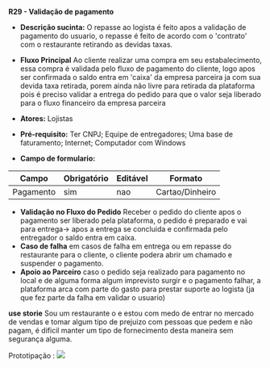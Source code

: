 **R29 - Validação de pagamento** 

- **Descrição sucinta:** 
O repasse ao logista é feito apos a validação de pagamento do usuario, o repasse é feito de acordo com o 'contrato' com o restaurante retirando as devidas taxas. 

- **Fluxo Principal**
Ao cliente realizar uma compra em seu estabalecimento, essa compra é validada pelo fluxo de pagamento do cliente, logo apos ser confirmada o saldo entra em 'caixa' da empresa parceira ja com sua devida taxa retirada, porem ainda não livre para retirada da plataforma pois é preciso validar a entrega do pedido para que o valor seja liberado para o fluxo financeiro da empresa parceira

- **Atores:** Lojistas

- **Pré-requisito:** Ter CNPJ;
Equipe de entregadores;
Uma base de faturamento;
Internet;
Computador com Windows 
- **Campo de formulario:**

|**Campo** |**Obrigatório** |**Editável** |**Formato** |
| - | - | - | - |
|Pagamento |sim |nao |Cartao/Dinheiro |

- **Validação no Fluxo do Pedido**
Receber o pedido do cliente apos o pagamento ser liberado pela plataforma, o pedido é preparado e vai para entrega-> apos a entrega se concluida e confirmada pelo entregador o saldo entra em caixa.
- **Caso de falha** 
em casos de falha em entrega ou em repasse do restaurante para o cliente, o cliente podera abrir um chamado e suspender o pagamento.
- **Apoio ao Parceiro** 
caso o pedido seja realizado para pagamento no local  e de alguma forma algum imprevisto surgir e o pagamento falhar, a plataforma arca com parte do gasto para prestar suporte ao logista (ja que fez parte da falha em validar o usuario)


**use storie** 
Sou um restaurante o e estou com medo de entrar no mercado de vendas e tomar algum tipo de prejuizo com pessoas que pedem e não pagam, é dificil manter um tipo de fornecimento desta maneira sem segurança alguma.

Prototipação :
![](https://i.imgur.com/j2HO2sX.jpg)

